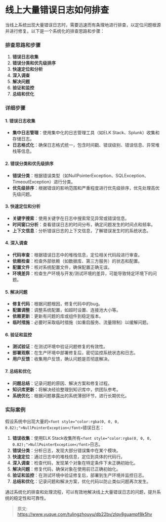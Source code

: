 # 线上大量错误日志如何排查

<font style="color:rgba(0, 0, 0, 0.82);">当线上系统出现大量错误日志时，需要迅速而有条理地进行排查，以定位问题根源并进行修复。以下是一个系统化的排查思路和步骤：</font>

### <font style="color:rgba(0, 0, 0, 0.82);">排查思路和步骤</font>
1. **<font style="color:rgba(0, 0, 0, 0.82);">错误日志收集</font>**
2. **<font style="color:rgba(0, 0, 0, 0.82);">错误分类和优先级排序</font>**
3. **<font style="color:rgba(0, 0, 0, 0.82);">快速定位和分析</font>**
4. **<font style="color:rgba(0, 0, 0, 0.82);">深入调查</font>**
5. **<font style="color:rgba(0, 0, 0, 0.82);">解决问题</font>**
6. **<font style="color:rgba(0, 0, 0, 0.82);">验证和监控</font>**
7. **<font style="color:rgba(0, 0, 0, 0.82);">总结和优化</font>**

### <font style="color:rgba(0, 0, 0, 0.82);">详细步骤</font>
#### <font style="color:rgba(0, 0, 0, 0.82);">1. 错误日志收集</font>
+ **<font style="color:rgba(0, 0, 0, 0.82);">集中日志管理</font>**<font style="color:rgba(0, 0, 0, 0.82);">：使用集中化的日志管理工具（如ELK Stack、Splunk）收集和存储日志。</font>
+ **<font style="color:rgba(0, 0, 0, 0.82);">日志格式化</font>**<font style="color:rgba(0, 0, 0, 0.82);">：确保日志格式统一，包含时间戳、错误级别、错误信息、异常堆栈等信息。</font>

#### <font style="color:rgba(0, 0, 0, 0.82);">2. 错误分类和优先级排序</font>
+ **<font style="color:rgba(0, 0, 0, 0.82);">错误分类</font>**<font style="color:rgba(0, 0, 0, 0.82);">：根据错误类型（如NullPointerException、SQLException、TimeoutException）进行分类。</font>
+ **<font style="color:rgba(0, 0, 0, 0.82);">优先级排序</font>**<font style="color:rgba(0, 0, 0, 0.82);">：根据错误的影响范围和严重程度进行优先级排序，优先处理高优先级问题。</font>

#### <font style="color:rgba(0, 0, 0, 0.82);">3. 快速定位和分析</font>
+ **<font style="color:rgba(0, 0, 0, 0.82);">关键字搜索</font>**<font style="color:rgba(0, 0, 0, 0.82);">：使用关键字在日志中搜索常见异常或错误信息。</font>
+ **<font style="color:rgba(0, 0, 0, 0.82);">时间窗口分析</font>**<font style="color:rgba(0, 0, 0, 0.82);">：查看错误日志的时间分布，确定问题发生的时间点和频率。</font>
+ **<font style="color:rgba(0, 0, 0, 0.82);">上下文信息</font>**<font style="color:rgba(0, 0, 0, 0.82);">：分析错误日志的上下文信息，了解错误发生时的系统状态。</font>

#### <font style="color:rgba(0, 0, 0, 0.82);">4. 深入调查</font>
+ **<font style="color:rgba(0, 0, 0, 0.82);">代码审查</font>**<font style="color:rgba(0, 0, 0, 0.82);">：根据错误日志中的堆栈信息，定位相关代码段进行审查。</font>
+ **<font style="color:rgba(0, 0, 0, 0.82);">依赖检查</font>**<font style="color:rgba(0, 0, 0, 0.82);">：检查外部依赖（如数据库、第三方服务）的状态和配置。</font>
+ **<font style="color:rgba(0, 0, 0, 0.82);">配置文件</font>**<font style="color:rgba(0, 0, 0, 0.82);">：核对系统配置文件，确保配置正确无误。</font>
+ **<font style="color:rgba(0, 0, 0, 0.82);">环境差异</font>**<font style="color:rgba(0, 0, 0, 0.82);">：检查生产环境与开发/测试环境的差异，可能导致特定环境下的问题。</font>

#### <font style="color:rgba(0, 0, 0, 0.82);">5. 解决问题</font>
+ **<font style="color:rgba(0, 0, 0, 0.82);">修复代码</font>**<font style="color:rgba(0, 0, 0, 0.82);">：根据问题根因，修复代码中的bug。</font>
+ **<font style="color:rgba(0, 0, 0, 0.82);">配置调整</font>**<font style="color:rgba(0, 0, 0, 0.82);">：调整系统配置，如超时设置、连接池大小等。</font>
+ **<font style="color:rgba(0, 0, 0, 0.82);">依赖更新</font>**<font style="color:rgba(0, 0, 0, 0.82);">：更新有问题的库或组件到稳定版本。</font>
+ **<font style="color:rgba(0, 0, 0, 0.82);">临时措施</font>**<font style="color:rgba(0, 0, 0, 0.82);">：必要时采取临时措施（如重启服务、流量限制）以缓解问题。</font>

#### <font style="color:rgba(0, 0, 0, 0.82);">6. 验证和监控</font>
+ **<font style="color:rgba(0, 0, 0, 0.82);">测试验证</font>**<font style="color:rgba(0, 0, 0, 0.82);">：在测试环境中验证问题修复的有效性。</font>
+ **<font style="color:rgba(0, 0, 0, 0.82);">部署观察</font>**<font style="color:rgba(0, 0, 0, 0.82);">：在生产环境中部署修复后，密切监控系统状态和日志。</font>
+ **<font style="color:rgba(0, 0, 0, 0.82);">用户反馈</font>**<font style="color:rgba(0, 0, 0, 0.82);">：收集用户反馈，确认问题是否彻底解决。</font>

#### <font style="color:rgba(0, 0, 0, 0.82);">7. 总结和优化</font>
+ **<font style="color:rgba(0, 0, 0, 0.82);">问题总结</font>**<font style="color:rgba(0, 0, 0, 0.82);">：记录问题的原因、解决方案和修复过程。</font>
+ **<font style="color:rgba(0, 0, 0, 0.82);">知识库更新</font>**<font style="color:rgba(0, 0, 0, 0.82);">：将解决经验整理到知识库中，供团队参考。</font>
+ **<font style="color:rgba(0, 0, 0, 0.82);">系统优化</font>**<font style="color:rgba(0, 0, 0, 0.82);">：根据问题暴露出的系统薄弱环节，进行长期优化。</font>

### <font style="color:rgba(0, 0, 0, 0.82);">实际案例</font>
<font style="color:rgba(0, 0, 0, 0.82);">假设系统中出现大量的</font>`<font style="color:rgba(0, 0, 0, 0.82);">NullPointerException</font>`<font style="color:rgba(0, 0, 0, 0.82);">错误日志：</font>

1. **<font style="color:rgba(0, 0, 0, 0.82);">错误收集</font>**<font style="color:rgba(0, 0, 0, 0.82);">：使用ELK Stack收集所有</font>`<font style="color:rgba(0, 0, 0, 0.82);">NullPointerException</font>`<font style="color:rgba(0, 0, 0, 0.82);">日志。</font>
2. **<font style="color:rgba(0, 0, 0, 0.82);">错误分类</font>**<font style="color:rgba(0, 0, 0, 0.82);">：分析日志，发现大部分错误集中在某个模块。</font>
3. **<font style="color:rgba(0, 0, 0, 0.82);">快速定位</font>**<font style="color:rgba(0, 0, 0, 0.82);">：通过日志中的堆栈信息，定位到具体的代码行。</font>
4. **<font style="color:rgba(0, 0, 0, 0.82);">深入调查</font>**<font style="color:rgba(0, 0, 0, 0.82);">：检查代码，发现某个对象在特定条件下未正确初始化。</font>
5. **<font style="color:rgba(0, 0, 0, 0.82);">解决问题</font>**<font style="color:rgba(0, 0, 0, 0.82);">：修复代码，确保对象在使用前已正确初始化。</font>
6. **<font style="color:rgba(0, 0, 0, 0.82);">验证和监控</font>**<font style="color:rgba(0, 0, 0, 0.82);">：在测试环境中验证修复后，部署到生产环境并监控日志。</font>
7. **<font style="color:rgba(0, 0, 0, 0.82);">总结和优化</font>**<font style="color:rgba(0, 0, 0, 0.82);">：记录问题和解决方案，优化代码以防止类似问题再次发生。</font>

<font style="color:rgba(0, 0, 0, 0.82);">通过系统化的排查和处理流程，可以有效地解决线上大量错误日志的问题，提升系统的稳定性和可靠性。</font>



> 原文: <https://www.yuque.com/tulingzhouyu/db22bv/zlqy8guampf8k5hv>